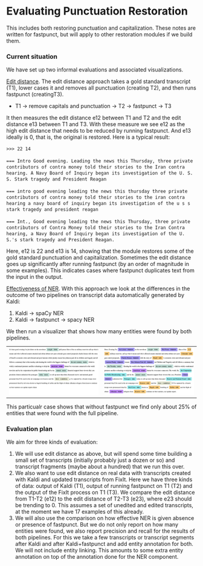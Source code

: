 # Evaluating Punctuation Restoration

This includes both restoring punctuation and capitalization. These notes are written for fastpunct, but will apply to other restoration modules if we build them.

### Current situation

We have set up two informal evaluations and associated visualizations.

<u>Edit distance</u>. The edit distance approach takes a gold standard transcript (T1), lower cases it and removes all punctuation (creating T2), and then runs fastpunct (creatingT3).

- T1 → remove capitals and punctuation → T2 → fastpunct → T3

It then measures the edit distance e12 between T1 and T2 and the edit distance e13 between T1 and T3. With these measure we see e12 as the high edit distance that needs to be reduced by running fastpunct. And e13 ideally is 0, that is, the original is restored. Here is a typical result:

```
>>> 22 14

=== Intro Good evening. Leading the news this Thursday, three private contributors of contra money told their stories to the Iran contra hearing. A Navy Board of Inquiry began its investigation of the U. S. S. Stark tragedy and President Reagan

=== intro good evening leading the news this thursday three private contributors of contra money told their stories to the iran contra hearing a navy board of inquiry began its investigation of the u s s stark tragedy and president reagan

=== Int., Good evening leading the news this Thursday, three private contributors of Contra Money told their stories to the Iran Contra hearing, a Navy Board of Inquiry began its investigation of the U. S.'s stark tragedy and President Reagan.
```

Here, e12 is 22 and e13 is 14, showing that the module restores some of the gold standard punctuation and capitalization. Sometimes the edit distance goes up significantly after running fastpunct (by an order of magnitude in some examples). This indicates cases where fastpunct duplicates text from the input in the output.

<u>Effectiveness of NER</u>. With this approach we look at the differences in the outcome of two pipelines on transcript data automatically generated by Kaldi:

1. Kaldi → spaCy NER
2. Kaldi → fastpunct → spacy NER

We then run a visualizer that shows how many entities were found by both pipelines.

<table>
<tr>
<td><img src="kaldi-spacy.png" width="400"/></td>
<td><img src="kaldi-fastpunct-spacy.png" width="400"/></td>
</tr>
</table>
This particualr case shows that without fastpunct we find only about 25% of entities that were found with the full pipeline.

### Evaluation plan

We aim for three kinds of evaluation:

1. We will use edit distance as above, but will spend some time building a small set of transcripts (initially probably just a dozen or so) and transcript fragments (maybe about a hundred) that we run this over.
2. We also want to use edit distance on real data with transcripts created with Kaldi and updated transcripts from FixIt. Here we have three kinds of data: output of Kaldi (T1), output of running fastpunct on T1 (T2) and the output of the FixIt process on T1 (T3). We compare the edit distance from T1-T2 (e12) to the edit distance of T2-T3 (e23), where e23 should be trending to 0. This assumes a set of unedited and edited transcripts, at the moment we have 17 examples of this already.
3. We will also use the comparison on how effective NER is given absence or presence of fastpunct. But we do not only report on how many entities were found, we also report precision and recall for the results of both pipelines. For this we take a few transcripts or transcript segments after Kaldi and after Kaldi+fastpunct and add entity annotation for both. We will not include entity linking. This amounts to some extra entity annotation on top of the annotation done for the NER component.

